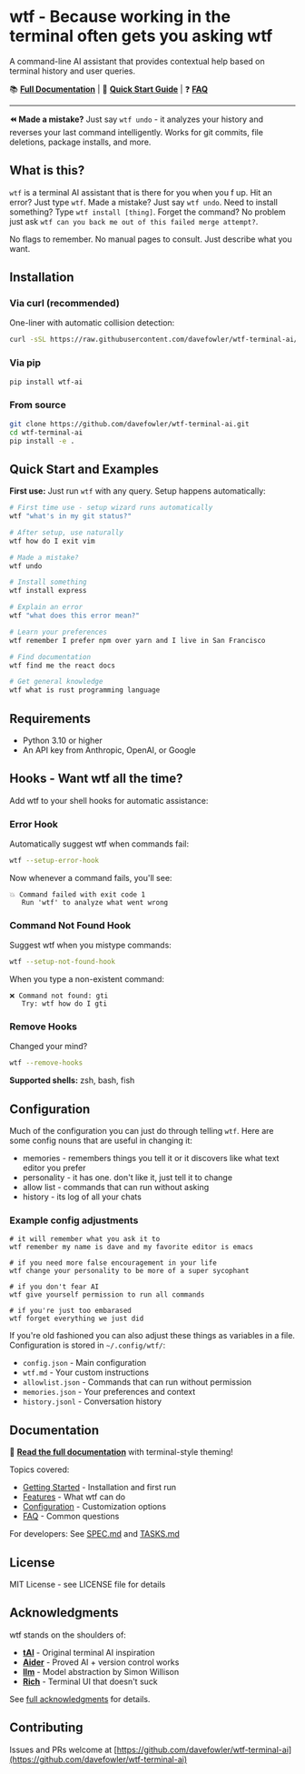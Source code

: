# wtf - Because working in the terminal often gets you asking wtf

A command-line AI assistant that provides contextual help based on terminal history and user queries.

📚 **[Full Documentation](https://davefowler.github.io/wtf-terminal-ai/)** | 🚀 **[Quick Start Guide](https://davefowler.github.io/wtf-terminal-ai/getting-started/)** | ❓ **[FAQ](https://davefowler.github.io/wtf-terminal-ai/faq/)**

---

**⏪ Made a mistake?** Just say `wtf undo` - it analyzes your history and reverses your last command intelligently. Works for git commits, file deletions, package installs, and more.

## What is this?

`wtf` is a terminal AI assistant that is there for you when you f up. Hit an error?  Just type `wtf`.  Made a mistake? Just say `wtf undo`.  Need to install something? Type `wtf install [thing]`.  Forget the command?  No problem just ask `wtf can you back me out of this failed merge attempt?`.

No flags to remember. No manual pages to consult. Just describe what you want.

## Installation

### Via curl (recommended)

One-liner with automatic collision detection:

```bash
curl -sSL https://raw.githubusercontent.com/davefowler/wtf-terminal-ai/main/install.sh | bash
```

### Via pip

```bash
pip install wtf-ai
```

### From source

```bash
git clone https://github.com/davefowler/wtf-terminal-ai.git
cd wtf-terminal-ai
pip install -e .
```

## Quick Start and Examples

**First use:** Just run `wtf` with any query. Setup happens automatically:

```bash
# First time use - setup wizard runs automatically
wtf "what's in my git status?"

# After setup, use naturally
wtf how do I exit vim

# Made a mistake?
wtf undo

# Install something
wtf install express

# Explain an error
wtf "what does this error mean?"

# Learn your preferences
wtf remember I prefer npm over yarn and I live in San Francisco

# Find documentation
wtf find me the react docs

# Get general knowledge
wtf what is rust programming language
```

## Requirements

- Python 3.10 or higher
- An API key from Anthropic, OpenAI, or Google

## Hooks - Want wtf all the time?

Add wtf to your shell hooks for automatic assistance:

### Error Hook
Automatically suggest wtf when commands fail:
```bash
wtf --setup-error-hook
```

Now whenever a command fails, you'll see:
```
💥 Command failed with exit code 1
   Run 'wtf' to analyze what went wrong
```

### Command Not Found Hook
Suggest wtf when you mistype commands:
```bash
wtf --setup-not-found-hook
```

When you type a non-existent command:
```
❌ Command not found: gti
   Try: wtf how do I gti
```

### Remove Hooks
Changed your mind?
```bash
wtf --remove-hooks
```

**Supported shells:** zsh, bash, fish

## Configuration

Much of the configuration you can just do through telling `wtf`.  Here are some config nouns that are useful in changing it:

 - memories - remembers things you tell it or it discovers like what text editor you prefer
 - personality - it has one.  don't like it, just tell it to change
 - allow list - commands that can run without asking
 - history - its log of all your chats

### Example config adjustments

```
# it will remember what you ask it to
wtf remember my name is dave and my favorite editor is emacs

# if you need more false encouragement in your life
wtf change your personality to be more of a super sycophant

# if you don't fear AI
wtf give yourself permission to run all commands

# if you're just too embarased
wtf forget everything we just did

```


If you're old fashioned you can also adjust these things as variables in a file. Configuration is stored in `~/.config/wtf/`:
- `config.json` - Main configuration
- `wtf.md` - Your custom instructions
- `allowlist.json` - Commands that can run without permission
- `memories.json` - Your preferences and context
- `history.jsonl` - Conversation history

## Documentation

📖 **[Read the full documentation](https://davefowler.github.io/wtf-terminal-ai/)** with terminal-style theming!

Topics covered:
- [Getting Started](https://davefowler.github.io/wtf-terminal-ai/getting-started/) - Installation and first run
- [Features](https://davefowler.github.io/wtf-terminal-ai/quick-tour/) - What wtf can do
- [Configuration](https://davefowler.github.io/wtf-terminal-ai/faq/) - Customization options
- [FAQ](https://davefowler.github.io/wtf-terminal-ai/faq/) - Common questions

For developers: See [SPEC.md](SPEC.md) and [TASKS.md](./instructions_from_the_creator/TASKS.md)

## License

MIT License - see LICENSE file for details

## Acknowledgments

wtf stands on the shoulders of:

- **[tAI](https://github.com/AbanteAI/tAI)** - Original terminal AI inspiration
- **[Aider](https://github.com/paul-gauthier/aider)** - Proved AI + version control works
- **[llm](https://github.com/simonw/llm)** - Model abstraction by Simon Willison
- **[Rich](https://github.com/Textualize/rich)** - Terminal UI that doesn't suck

See [full acknowledgments](https://davefowler.github.io/wtf-terminal-ai/acknowledgments/) for details.

## Contributing

Issues and PRs welcome at [https://github.com/davefowler/wtf-terminal-ai](https://github.com/davefowler/wtf-terminal-ai)
